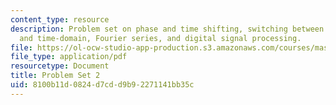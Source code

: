 ```yaml
---
content_type: resource
description: Problem set on phase and time shifting, switching between frequency-domain
  and time-domain, Fourier series, and digital signal processing.
file: https://ol-ocw-studio-app-production.s3.amazonaws.com/courses/mas-160-signals-systems-and-information-for-media-technology-fall-2007/8100b11d0824d7cdd9b92271141bb35c_ps2.pdf
file_type: application/pdf
resourcetype: Document
title: Problem Set 2
uid: 8100b11d-0824-d7cd-d9b9-2271141bb35c
---
```

